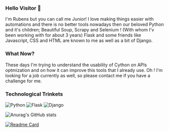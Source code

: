 ### Hello Visitor 👋
I'm Rubens but you can call me Junior! 
I love making things easier with automations and there is no better tools nowadays then our beloved Python and it's children; Beautiful Soup, Scrapy and Selenium ! (With whom I'v been working with for about 3 years)
Flask and some friends like Javascript, CSS and HTML are known to me as well as a bit of Django.

### What Now?
These days I'm trying to understand the usability of Cython on APIs optmization and on how it can improve this tools that I already use. 
Oh ! I'm looking for a job currently as well, so please contact me if you have a challenge for me. 

### Technological Trinkets
![Python](https://img.shields.io/badge/python-3670A0?style=for-the-badge&logo=python&logoColor=ffdd54) ![Flask](https://img.shields.io/badge/flask-%23000.svg?style=for-the-badge&logo=flask&logoColor=white) ![Django](https://img.shields.io/badge/django-%23092E20.svg?style=for-the-badge&logo=django&logoColor=white) 

![Anurag's GitHub stats](https://github-readme-stats.vercel.app/api?username=FrontHead&show_icons=true&theme=shadow_red)

[![Readme Card](https://github-readme-stats.vercel.app/api/pin/?username=FrontHead&repo=Citra-MMJ&theme=shadow_red)](https://github.com/FrontHead/Citra-MMJ)
